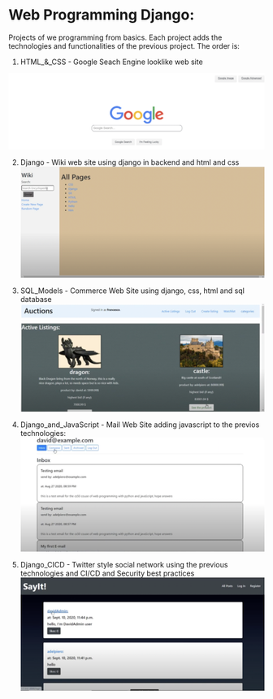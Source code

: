 # Web Programming Django:

Projects of we programming from basics. Each project adds the technologies and functionalities of the previous project. The order is:

1. HTML_&_CSS - Google Seach Engine looklike web site 

[![See the web page here!](https://github.com/dsrestrepo/Web_Programming_Django/blob/main/HTML_%26_CSS/google%20search.png)](https://www.youtube.com/watch?v=AqvPmonSn7o)

2. Django - Wiki web site using django in backend and html and css
[![See the web page here!](https://github.com/dsrestrepo/Web_Programming_Django/blob/main/Django/wiki.png)](https://www.youtube.com/watch?v=5hVBJVK205M)

3. SQL_Models - Commerce Web Site using django, css, html and sql database
[![See the web page here!](https://github.com/dsrestrepo/Web_Programming_Django/blob/main/SQL_Models/commerce%20interface.png)](https://www.youtube.com/watch?v=K_JTUli5PRI)

4. Django_and_JavaScript - Mail Web Site adding javascript to the previos technologies:
[![See the web page here!](https://github.com/dsrestrepo/Web_Programming_Django/blob/main/Django_and_JavaScript/Inbox.png)](https://www.youtube.com/watch?v=-HvHfWcHUls)

5. Django_CICD - Twitter style social network using the previous technologies and CI/CD and Security best practices
[![See the web page here!](https://github.com/dsrestrepo/Web_Programming_Django/blob/main/Django_CICD/Social%20Network%20Interface.png)](https://www.youtube.com/watch?v=zYphm16z_yk&t=23s)

